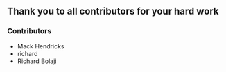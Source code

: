## Thank you to all contributors for your hard work

### Contributors

- Mack Hendricks
- richard
- Richard Bolaji
